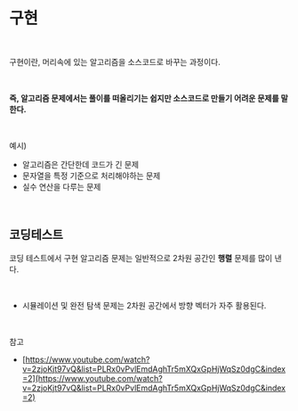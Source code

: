 # 구현

<br>

구현이란, 머리속에 있는 알고리즘을 소스코드로 바꾸는 과정이다.

<br>

**즉, 알고리즘 문제에서는 풀이를 떠올리기는 쉽지만 소스코드로 만들기 어려운 문제를 말한다.**

<br>

예시)

- 알고리즘은 간단한데 코드가 긴 문제
- 문자열을 특정 기준으로 처리해야하는 문제
- 실수 연산을 다루는 문제

<br>

## 코딩테스트

코딩 테스트에서 구현 알고리즘 문제는 일반적으로 2차원 공간인 **행렬** 문제를 많이 낸다.

<br>

- 시뮬레이션 및 완전 탐색 문제는 2차원 공간에서 방향 벡터가 자주 활용된다.

<br>

참고

- [https://www.youtube.com/watch?v=2zjoKjt97vQ&list=PLRx0vPvlEmdAghTr5mXQxGpHjWqSz0dgC&index=2](https://www.youtube.com/watch?v=2zjoKjt97vQ&list=PLRx0vPvlEmdAghTr5mXQxGpHjWqSz0dgC&index=2)
